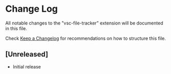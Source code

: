 # Change Log

All notable changes to the "vsc-file-tracker" extension will be documented in this file.

Check [Keep a Changelog](http://keepachangelog.com/) for recommendations on how to structure this file.

## [Unreleased]

- Initial release